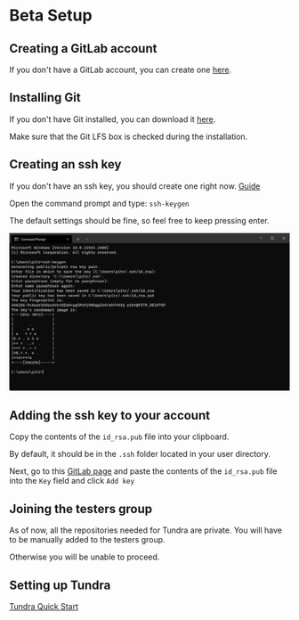 # Beta Setup

## Creating a GitLab account

If you don't have a GitLab account, you can create one [here](https://gitlab.com/users/sign_up).

## Installing Git

If you don't have Git installed, you can download it [here](https://git-scm.com/downloads).

Make sure that the Git LFS box is checked during the installation.

## Creating an ssh key

If you don't have an ssh key, you should create one right now. [Guide](https://docs.gitlab.com/ee/ssh/#generate-an-ssh-key-pair)

Open the command prompt and type: `ssh-keygen`

The default settings should be fine, so feel free to keep pressing enter.

![quick new map step 1](_images/ssh-keygen.png)

## Adding the ssh key to your account

Copy the contents of the `id_rsa.pub` file into your clipboard.

By default, it should be in the `.ssh` folder located in your user directory.

Next, go to this [GitLab page](https://gitlab.com/-/profile/keys) and paste the contents of the `id_rsa.pub` file into the `Key` field and click `Add key`

## Joining the testers group

As of now, all the repositories needed for Tundra are private. You will have to be manually added to the testers group.

Otherwise you will be unable to proceed.

## Setting up Tundra

[Tundra Quick Start](/quick-start)
